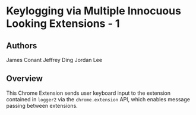 # Keylogging via Multiple Innocuous Looking Extensions - 1 
## Authors
James Conant
Jeffrey Ding
Jordan Lee

## Overview
This Chrome Extension sends user keyboard input to the extension contained in `logger2` via the `chrome.extension` API, which enables message passing between extensions.

